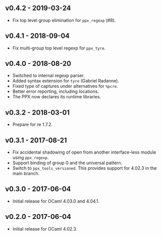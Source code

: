 ## v0.4.2 - 2019-03-24

- Fix top level group elimination for `ppx_regexp` (#8).

## v0.4.1 - 2018-09-04

- Fix multi-group top level regexp for `ppx_tyre`.

## v0.4.0 - 2018-08-20

- Switched to internal regexp parser.
- Added syntax extension for `tyre` (Gabriel Radanne).
- Fixed type of captures under alternatives for `%pcre`.
- Better error reporting, including locations.
- The PPX now declares its runtime libraries.

## v0.3.2 - 2018-03-01

- Prepare for re 1.7.2.

## v0.3.1 - 2017-08-21

- Fix accidental shadowing of open from another interface-less module using
  `ppx_regexp`.
- Support binding of group 0 and the universal pattern.
- Switch to `ppx_tools_versioned`. This provides support for 4.02.3 in the
  main branch.

## v0.3.0 - 2017-06-04

- Initial release for OCaml 4.03.0 and 4.04.1.

## v0.2.0 - 2017-06-04

- Initial release for OCaml 4.02.3.
